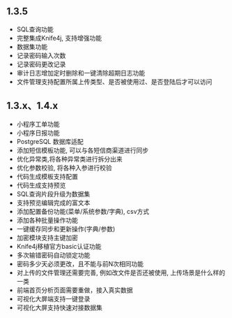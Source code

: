 ## 1.3.5
- SQL查询功能
- 完整集成Knife4j, 支持增强功能
- 数据集功能
- 记录密码输入次数
- 记录密码更改记录
- 审计日志增加定时删除和一键清除超期日志功能
- 文件管理支持配置所属上传类型、是否被使用过、是否登陆后才可以访问
## 1.3.x、1.4.x
- 小程序工单功能
- 小程序日报功能
- PostgreSQL 数据库适配
- 添加短信模板功能, 可以与各短信商渠道进行同步
- 优化异常类,将各种异常类进行拆分出来
- 优化参数校验, 将各种入参进行校验
- 代码生成模板支持配置
- 代码生成支持预览
- SQL查询片段升级为数据集
- 支持预览编辑完成的富文本
- 添加配置备份功能(菜单/系统参数/字典), csv方式
- 添加各种批量操作功能
- 一键缓存同步和更新操作(字典/参数)
- 加密模块支持主键加密
- Knife4j移植官方basic认证功能
- 多次输错密码自动锁定功能
- 密码多少天必须更改，且不能与前N次相同功能
- 对上传的文件管理还需要完善, 例如改文件是否还被使用, 上传场景是什么样的一类
- 前端首页分析页面需要重做，接入真实数据
- 可视化大屏端支持一键登录
- 可视化大屏支持快速对接数据集

